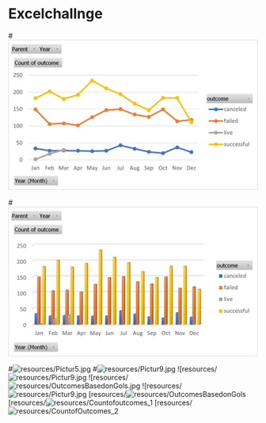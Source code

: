 # Excelchallnge

#![resources/Picture3.jpg](resources/Picture3.jpg)

#![resources/Picture4.jpg](resources/Picture4.jpg)

#![resources/Pictur5.jpg](resources/Picture5.jpg)
#![resources/Pictur9.jpg](resources/Picture9.jpg)
![resources/![resources/Pictur9.jpg](resources/Picture9.jpg)
![resources/![resources/OutcomesBasedonGols.jpg](resources/OutcomesBasedonGols.jpg)
![resources/![resources/Pictur9.jpg](resources/Picture9.jpg)
[resources/![resources/OutcomesBasedonGols](resources/OutcomesBasedonGols)
[resources/![resources/Countofoutcomes_1](resources/Countofoutcomes_1)
[resources/![resources/CountofOutcomes_2](resources/CountofOutcomes_2)


